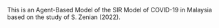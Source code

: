 This is an Agent-Based Model of the SIR Model of COVID-19 in Malaysia based on the study of S. Zenian (2022).
